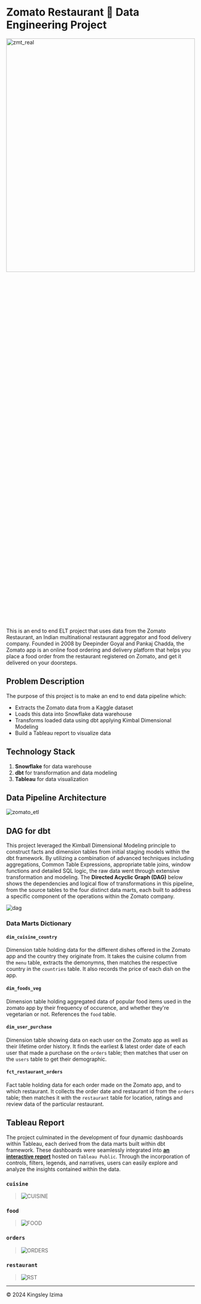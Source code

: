 # Zomato Restaurant 🍜 Data Engineering Project

<img src="https://github.com/kayazay/zomato_analytics/assets/60517587/7331a97e-e230-4e46-86e9-f84009fadcd9" width="100%" height="40%" alt="zmt_real">

This is an end to end ELT project that uses data from the Zomato Restaurant, an Indian multinational restaurant aggregator and food delivery company. Founded in 2008 by Deepinder Goyal and Pankaj Chadda, the Zomato app is an online food ordering and delivery platform that helps you place a food order from the restaurant registered on Zomato, and get it delivered on your doorsteps.

## Problem Description
The purpose of this project is to make an end to end data pipeline which:

+ Extracts the Zomato data from a Kaggle dataset
+ Loads this data into Snowflake data warehouse
+ Transforms loaded data using dbt applying Kimbal Dimensional Modeling
+ Build a Tableau report to visualize data

## Technology Stack
1. **Snowflake** for data warehouse
1. **dbt** for transformation and data modeling
1. **Tableau** for data visualization

## Data Pipeline Architecture

![zomato_etl](https://github.com/kayazay/zomato_analytics/assets/60517587/f4fd8397-c476-46ab-a7b1-1cb7baab22c3)

## DAG for dbt 
This project leveraged the Kimball Dimensional Modeling principle to construct facts and dimension tables from initial staging models within the dbt framework. By utilizing a combination of advanced techniques including aggregations, Common Table Expressions, appropriate table joins, window functions and detailed SQL logic, the raw data went through extensive transformation and modeling. The **Directed Acyclic Graph (DAG)** below shows the dependencies and logical flow of transformations in this pipeline, from the source tables to the four distinct data marts, each built to address a specific component of the operations within the Zomato company.

![dag](https://github.com/kayazay/zomato_analytics/assets/60517587/6b1e6c3a-5e28-4acd-9e12-a08ffbfe5b4a)

### Data Marts Dictionary

#### `dim_cuisine_country`

Dimension table holding data for the different dishes offered in the Zomato app and the country they originate from. It takes the cuisine column from the `menu` table, extracts the demonymns, then matches the respective country in the `countries` table. It also records the price of each dish on the app.

#### `dim_foods_veg`

Dimension table holding aggregated data of popular food items used in the zomato app by their frequency of occurence, and whether they're vegetarian or not. References the `food` table.

#### `dim_user_purchase`

Dimension table showing data on each user on the Zomato app as well as their lifetime order history. It finds the earliest & latest order date of each user that made a purchase on the `orders` table; then matches that user on the `users` table to get their demographic.

#### `fct_restaurant_orders`

Fact table holding data for each order made on the Zomato app, and to which restaurant. It collects the order date and restaurant id from the `orders` table; then matches it with the `restaurant` table for location, ratings and review data of the particular restaurant.


## Tableau Report
The project culminated in the development of four dynamic dashboards within Tableau, each derived from the data marts built within dbt framework. These dashboards were seamlessly integrated into [**an interactive report**](https://public.tableau.com/shared/9332P3HXW?:display_count=n&:origin=viz_share_link) hosted on `Tableau Public`. Through the incorporation of controls, filters, legends, and narratives, users can easily explore and analyze the insights contained within the data.

### `cuisine`
> ![CUISINE](https://github.com/kayazay/zomato_analytics/assets/60517587/f69e7e76-2321-47a2-894b-9b551636150c)

### `food`
> ![FOOD](https://github.com/kayazay/zomato_analytics/assets/60517587/e5460928-6e7a-4af1-9b0f-ee0314db7b08)

### `orders`
> ![ORDERS](https://github.com/kayazay/zomato_analytics/assets/60517587/e72c1366-9196-4ee8-9161-7a98efc0ac24)

### `restaurant`
> ![RST](https://github.com/kayazay/zomato_analytics/assets/60517587/aa8635ac-d39d-40e7-b4ae-ae7e4d424d5e)


---

&copy; 2024 Kingsley Izima
